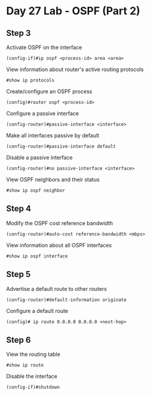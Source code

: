 # Day 27 Lab - OSPF (Part 2)

## Step 3

Activate OSPF on the interface

```
(config-if)#ip ospf <process-id> area <area>
```

View information about router's active routing protocols

```
#show ip protocols
```

Create/configure an OSPF process

```
(config)#router ospf <process-id>
```

Configure a passive interface

```
(config-router)#passive-interface <interface>
```

Make all interfaces passive by default

```
(config-router)#passive-interface default
```

Disable a passive interface

```
(config-router)#no passive-interface <interface>
```

View OSPF neighbors and their status

```
#show ip ospf neighbor
```

## Step 4

Modify the OSPF cost reference bandwidth

```
(config-router)#auto-cost reference-bandwidth <mbps>
```

View information about all OSPF interfaces

```
#show ip ospf interface
```

## Step 5

Advertise a default route to other routers

```
(config-router)#default-information originate
```

Configure a default route

```
(config)# ip route 0.0.0.0 0.0.0.0 <next-hop>
```

## Step 6

View the routing table

```
#show ip route
```

Disable the interface

```
(config-if)#shutdown
```

